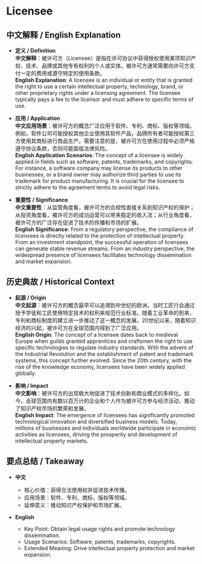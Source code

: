 # Licensee

## 中文解释 / English Explanation

* **定义 / Definition**  
  **中文解释**：被许可方（Licensee）是指在许可协议中获得授权使用某项知识产权、技术、品牌或其他专有权利的个人或实体。被许可方通常需要向许可方支付一定的费用或遵守特定的使用条款。  
  **English Explanation**: A licensee is an individual or entity that is granted the right to use a certain intellectual property, technology, brand, or other proprietary rights under a licensing agreement. The licensee typically pays a fee to the licensor and must adhere to specific terms of use.

* **应用 / Application**  
  **中文应用场景**：被许可方的概念广泛应用于软件、专利、商标、版权等领域。例如，软件公司可能授权其他企业使用其软件产品，品牌所有者可能授权第三方使用其商标进行商品生产。需要注意的是，被许可方在使用过程中必须严格遵守协议条款，否则可能面临法律风险。  
  **English Application Scenarios**: The concept of a licensee is widely applied in fields such as software, patents, trademarks, and copyrights. For instance, a software company may license its products to other businesses, or a brand owner may authorize third parties to use its trademark for product manufacturing. It is crucial for the licensee to strictly adhere to the agreement terms to avoid legal risks.

* **重要性 / Significance**  
  **中文重要性**：从监管角度看，被许可方的合规性直接关系到知识产权的保护；从投资角度看，被许可方的成功运营可以带来稳定的收入流；从行业角度看，被许可方的广泛存在促进了技术的传播和市场的扩展。  
  **English Significance**: From a regulatory perspective, the compliance of licensees is directly related to the protection of intellectual property. From an investment standpoint, the successful operation of licensees can generate stable revenue streams. From an industry perspective, the widespread presence of licensees facilitates technology dissemination and market expansion.

## 历史典故 / Historical Context

* **起源 / Origin**  
  **中文起源**：被许可方的概念最早可以追溯到中世纪的欧洲，当时工匠行会通过授予学徒和工匠使用特定技术的权利来规范行业标准。随着工业革命的到来，专利和商标制度的建立进一步推动了这一概念的发展。20世纪以来，随着知识经济的兴起，被许可方在全球范围内得到了广泛应用。  
  **English Origin**: The concept of a licensee dates back to medieval Europe when guilds granted apprentices and craftsmen the right to use specific technologies to regulate industry standards. With the advent of the Industrial Revolution and the establishment of patent and trademark systems, this concept further evolved. Since the 20th century, with the rise of the knowledge economy, licensees have been widely applied globally.

* **影响 / Impact**  
  **中文影响**：被许可方的出现极大地促进了技术创新和商业模式的多样化。如今，全球范围内有数以百万计的企业和个人作为被许可方参与经济活动，推动了知识产权市场的繁荣和发展。  
  **English Impact**: The emergence of licensees has significantly promoted technological innovation and diversified business models. Today, millions of businesses and individuals worldwide participate in economic activities as licensees, driving the prosperity and development of intellectual property markets.

## 要点总结 / Takeaway

* **中文**  
  - 核心价值：获得合法使用权并促进技术传播。
  - 应用场景：软件、专利、商标、版权等领域。
  - 延伸意义：推动知识产权保护和市场扩展。

* **English**  
  - Key Point: Obtain legal usage rights and promote technology dissemination.
  - Usage Scenarios: Software, patents, trademarks, copyrights.
  - Extended Meaning: Drive intellectual property protection and market expansion.